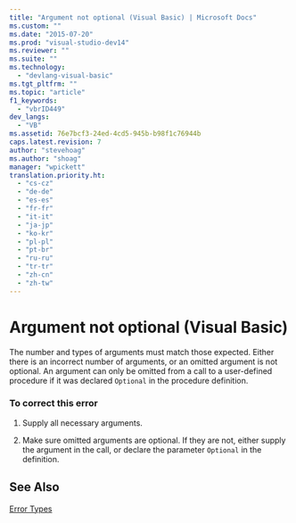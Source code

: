```yaml
---
title: "Argument not optional (Visual Basic) | Microsoft Docs"
ms.custom: ""
ms.date: "2015-07-20"
ms.prod: "visual-studio-dev14"
ms.reviewer: ""
ms.suite: ""
ms.technology: 
  - "devlang-visual-basic"
ms.tgt_pltfrm: ""
ms.topic: "article"
f1_keywords: 
  - "vbrID449"
dev_langs: 
  - "VB"
ms.assetid: 76e7bcf3-24ed-4cd5-945b-b98f1c76944b
caps.latest.revision: 7
author: "stevehoag"
ms.author: "shoag"
manager: "wpickett"
translation.priority.ht: 
  - "cs-cz"
  - "de-de"
  - "es-es"
  - "fr-fr"
  - "it-it"
  - "ja-jp"
  - "ko-kr"
  - "pl-pl"
  - "pt-br"
  - "ru-ru"
  - "tr-tr"
  - "zh-cn"
  - "zh-tw"
---
```

# Argument not optional (Visual Basic)
The number and types of arguments must match those expected. Either there is an incorrect number of arguments, or an omitted argument is not optional. An argument can only be omitted from a call to a user-defined procedure if it was declared `Optional` in the procedure definition.  
  
### To correct this error  
  
1.  Supply all necessary arguments.  
  
2.  Make sure omitted arguments are optional. If they are not, either supply the argument in the call, or declare the parameter `Optional` in the definition.  
  
## See Also  
 [Error Types](../../../visual-basic/programming-guide/language-features/error-types.md)